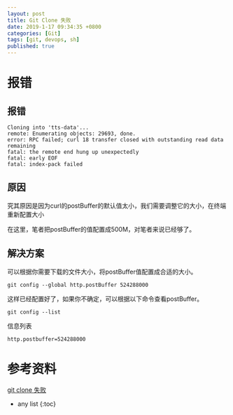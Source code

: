```yaml
---
layout: post
title: Git Clone 失败
date: 2019-1-17 09:34:35 +0800
categories: [Git]
tags: [git, devops, sh]
published: true
---
```


# 报错

## 报错

```
Cloning into 'tts-data'...
remote: Enumerating objects: 29693, done.
error: RPC failed; curl 18 transfer closed with outstanding read data remaining
fatal: the remote end hung up unexpectedly
fatal: early EOF
fatal: index-pack failed
```

## 原因

究其原因是因为curl的postBuffer的默认值太小，我们需要调整它的大小，在终端重新配置大小

在这里，笔者把postBuffer的值配置成500M，对笔者来说已经够了。

## 解决方案

可以根据你需要下载的文件大小，将postBuffer值配置成合适的大小。

```
git config --global http.postBuffer 524288000
```

这样已经配置好了，如果你不确定，可以根据以下命令查看postBuffer。

```
git config --list
```

信息列表

```
http.postbuffer=524288000
```

# 参考资料

[git clone 失败](https://blog.csdn.net/dzhongjie/article/details/81152983)

* any list
{:toc}

